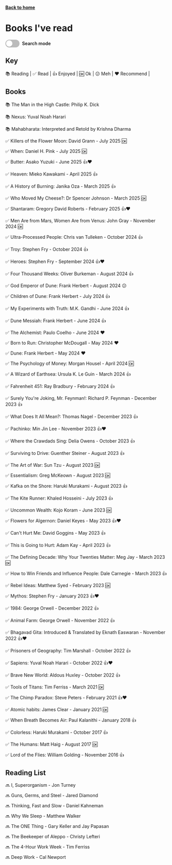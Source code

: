 [__Back to home__](../index.md)

<script src="https://cdn.jsdelivr.net/npm/chart.js"></script>

<!-- BAR GRAPH START -->
<script>
  function buildStackedReadsChart() {
    const currentYear = new Date().getFullYear();

    const booksHeader =
      document.getElementById("books") ||
      Array.from(document.querySelectorAll("h2"))
        .find(h => h.textContent.trim().toLowerCase() === "books");
    if (!booksHeader) return;

    const bookLines = [];
    let el = booksHeader.nextElementSibling;
    while (el && el.tagName !== "H2") {
      if (el.tagName === "P") bookLines.push(el);
      el = el.nextElementSibling;
    }

    const years = [];
    const byYear = {};
    for (let y = 2016; y <= currentYear; y++) {
      years.push(String(y));
      byYear[y] = { enjoyed: 0, ok: 0, meh: 0 };
    }

    const yearRegex = /\b(20\d{2}|21\d{2})\b/g;

    bookLines.forEach(p => {
      const t = p.textContent || "";
      if (!t.trim().startsWith("✅")) return;

      const matches = t.match(yearRegex);
      if (!matches) return;
      const year = Number(matches[matches.length - 1]);
      if (!byYear[year]) return;

      const enjoyed = t.includes("👍");
      const ok = t.includes("🆗");
      const meh = t.includes("😕");

      if (enjoyed) byYear[year].enjoyed++;
      else if (ok) byYear[year].ok++;
      else if (meh) byYear[year].meh++;
      else byYear[year].ok++;
    });

    const enjoyedData = years.map(y => byYear[Number(y)].enjoyed);
    const okData = years.map(y => byYear[Number(y)].ok);
    const mehData = years.map(y => byYear[Number(y)].meh);

    if (window.yearChart && typeof window.yearChart.destroy === "function") {
      window.yearChart.destroy();
    }

    const ctx = document.getElementById("yearChart").getContext("2d");
    window.yearChart = new Chart(ctx, {
      type: "bar",
      data: {
        labels: years,
        datasets: [
          {
            label: "👍 Enjoyed",
            data: enjoyedData,
            backgroundColor: "rgba(0, 128, 0, 0.6)", // green
            borderColor: "rgba(0, 128, 0, 1)",
            borderWidth: 1,
            stack: "reads"
          },
          {
            label: "🆗 Ok",
            data: okData,
            backgroundColor: "rgba(255, 206, 86, 0.6)", // yellow
            borderColor: "rgba(255, 206, 86, 1)",
            borderWidth: 1,
            stack: "reads"
          },
          {
            label: "😕 Meh",
            data: mehData,
            backgroundColor: "rgba(255, 99, 132, 0.6)", // red
            borderColor: "rgba(255, 99, 132, 1)",
            borderWidth: 1,
            stack: "reads"
          }
        ]
      },
      options: {
        responsive: true,
        scales: {
          x: { stacked: true },
          y: {
            stacked: true,
            beginAtZero: true,
            ticks: { stepSize: 1 }
          }
        },
        plugins: {
          tooltip: {
            callbacks: {}
          },
          legend: { position: "top" },
          title: {
            display: true,
            text: "Books Read per Year (stacked by rating)"
          }
        }
      }
    });
  }

  if (document.readyState === "loading") {
    document.addEventListener("DOMContentLoaded", buildStackedReadsChart);
  } else {
    buildStackedReadsChart();
  }
</script>

<!-- BAR GRAPH END -->

<!-- SEARCH FEATURE START -->
<style>
  /* Toggle styles */
  #search-toggle-wrap { margin: 0.5rem 0 1rem; }
  .search-toggle {
    display: inline-flex; align-items: center; gap: 0.5rem; cursor: pointer; user-select: none;
  }
  .search-toggle input { display: none; }
  .search-toggle .slider {
    position: relative; width: 44px; height: 24px; border-radius: 999px;
    background: #bbb; transition: background 0.2s ease;
  }
  .search-toggle .slider::after {
    content: ""; position: absolute; top: 2px; left: 2px; width: 20px; height: 20px;
    border-radius: 50%; background: #fff; box-shadow: 0 1px 2px rgba(0,0,0,.2);
    transition: transform 0.2s ease;
  }
  .search-toggle input:checked + .slider { background: #4caf50; }
  .search-toggle input:checked + .slider::after { transform: translateX(20px); }
  .search-toggle .label-text { font-weight: 600; }

  /* Book search link; hidden unless Search mode is ON */
  .book-line { position: relative; }
  .book-search {
    margin-left: 0.5rem;
    font-size: 0.95em;
    text-decoration: underline;
    text-underline-offset: 2px;
    display: none; /* default hidden */
  }
  body.search-mode-on .book-search { display: inline; }
  /* Optional: show pointer when search mode is on to hint clickability */
  body.search-mode-on .book-line { cursor: pointer; }
</style>

<script>
  (function () {
    function attachGoogleSearchLinks() {
      const booksHeader =
        document.getElementById("books") ||
        Array.from(document.querySelectorAll("h2"))
          .find(h => h.textContent.trim().toLowerCase() === "books");
      if (!booksHeader) return;

      // Collect only the paragraphs that belong to the Books section
      const lines = [];
      let el = booksHeader.nextElementSibling;
      while (el && el.tagName !== "H2") {
        if (el.tagName === "P") lines.push(el);
        el = el.nextElementSibling;
      }

      const emojiRegex = /[📚✅👍🆗😕❤️]/g;

      function makeQueryFrom(text) {
        const noEmojis = text.replace(emojiRegex, "").trim();
        const beforeDash = noEmojis.split(" - ")[0].trim(); // prefer title/author part
        return encodeURIComponent(beforeDash || noEmojis);
      }

      lines.forEach(p => {
        if (p.dataset.gsearchApplied) return; // prevent duplicates
        p.dataset.gsearchApplied = "1";
        p.classList.add("book-line");
        p.tabIndex = 0;

        const raw = p.textContent || "";
        const q = makeQueryFrom(raw);
        const href = `https://www.google.com/search?q=${q}`;

        // Small visible link (only shown when search mode is ON via CSS)
        const link = document.createElement("a");
        link.className = "book-search";
        link.href = href;
        link.target = "_blank";
        link.rel = "noopener";
        link.textContent = "🔎";
        link.setAttribute("aria-label", "Search this book on Google");
        p.appendChild(link);

        // Click/keyboard: only active when Search mode is ON
        const openIfSearchMode = (e, viaKeyboard = false) => {
          const on = document.body.classList.contains("search-mode-on");
          if (!on) return;
          if (viaKeyboard) e.preventDefault();
          window.open(href, "_blank", "noopener");
        };

        p.addEventListener("click", (e) => {
          // Let the link behave normally
          if (e.target.closest("a.book-search")) return;
          openIfSearchMode(e, false);
        });

        p.addEventListener("keydown", (e) => {
          if (e.key === "Enter" || e.key === " ") openIfSearchMode(e, true);
        });
      });
    }

    function setupSearchModeToggle() {
      const toggle = document.getElementById("searchModeToggle");
      if (!toggle) return;

      // Initial state: OFF (no class)
      const apply = () => {
        if (toggle.checked) {
          document.body.classList.add("search-mode-on");
        } else {
          document.body.classList.remove("search-mode-on");
        }
      };

      toggle.addEventListener("change", apply);
      apply(); // set initial
    }

    function init() {
      attachGoogleSearchLinks();
      setupSearchModeToggle();
    }

    if (document.readyState === "loading") {
      document.addEventListener("DOMContentLoaded", init);
    } else {
      init();
    }
  })();
</script>
<!-- SEARCH FEATURE END -->

<canvas id="yearChart" width="600" height="400"></canvas>

<!-- BOOKSHELF (GROUPED BY YEAR) -->
<style>
  /* Hide original paragraphs so your chart still finds them but users don't */
  .book-raw { display: none; }

  .year-shelf {
    margin: 1.25rem 0 1.75rem;
  }
  .year-shelf h3 {
    margin: 0 0 0.5rem;
    font-size: 1.1rem;
    letter-spacing: 0.3px;
  }

  .bookshelf {
    display: flex;
    flex-wrap: wrap;
    gap: 8px;
    padding: 12px;
    background: #8b5a2b;                 /* wood */
    border: 8px solid #5c3a1e;
    border-radius: 8px;
    box-shadow: inset 0 2px 6px rgba(0,0,0,0.45);
    position: relative;
  }
  /* a subtle top lip like a shelf edge */
  .bookshelf::before {
    content: "";
    position: absolute;
    inset: -10px -8px auto -8px;
    height: 10px;
    background: linear-gradient(#6d4423, #5c3a1e);
    border-top-left-radius: 8px;
    border-top-right-radius: 8px;
  }

  .book-spine {
    writing-mode: vertical-rl;
    transform: rotate(180deg);
    font-size: 0.86rem;
    line-height: 1.1;
    font-weight: 700;
    color: #fff;
    text-align: center;
    padding: 6px 2px;
    border-radius: 4px;
    flex: 0 0 30px;      /* spine width */
    height: 200px;       /* spine height */
    overflow: hidden;
    box-shadow: 0 2px 4px rgba(0,0,0,.25);
    user-select: none;
  }

  /* Color coding by reaction */
  .spine-enjoyed { background: #2e7d32; }     /* green */
  .spine-ok      { background: #f1c232; }     /* yellow */
  .spine-meh     { background: #e53935; }     /* red */
  .spine-reading { background: #607d8b; }     /* slate */
  .spine-neutral { background: #1976d2; }     /* blue default */

  /* tiny end-cap to look like a hardcover top */
  .book-spine::after {
    content: "";
    position: absolute;
    top: 3px; left: 50%;
    transform: translateX(-50%);
    width: 60%;
    height: 3px;
    border-radius: 2px;
    background: rgba(255,255,255,0.35);
  }
</style>

<script>
(function () {
  function buildBookshelvesByYear() {
    const booksHeader =
      document.getElementById("books") ||
      Array.from(document.querySelectorAll("h2"))
        .find(h => h.textContent.trim().toLowerCase() === "books");
    if (!booksHeader) return;

    // Collect original book <p> lines (until next H2)
    const lines = [];
    let el = booksHeader.nextElementSibling;
    while (el && el.tagName !== "H2") {
      if (el.tagName === "P") lines.push(el);
      el = el.nextElementSibling;
    }
    if (!lines.length) return;

    // Bucket by year
    const buckets = new Map(); // year -> [{raw, title, cls}]
    const yearRe = /\b(20\d{2}|21\d{2})\b/g;
    const emojiRe = /[📚✅👍🆗😕❤️]/g;

    function pickClass(t) {
      if (t.trim().startsWith("📚")) return "spine-reading";
      if (t.includes("👍")) return "spine-enjoyed";
      if (t.includes("🆗")) return "spine-ok";
      if (t.includes("😕")) return "spine-meh";
      return "spine-neutral";
    }

    function spineTitle(text) {
      const withoutEmojis = text.replace(emojiRe, "").trim();
      // Prefer the part before the date " - "
      const main = withoutEmojis.split(" - ")[0].trim();
      return main || withoutEmojis;
    }

    lines.forEach(p => {
      const t = p.textContent || "";
      const matches = t.match(yearRe);
      const year = matches ? Number(matches[matches.length - 1]) : "Unknown";
      const cls = pickClass(t);
      const title = spineTitle(t);

      if (!buckets.has(year)) buckets.set(year, []);
      buckets.get(year).push({ raw: t, title, cls, p });
    });

    // Sort years (desc, "Unknown" last)
    const years = Array.from(buckets.keys()).sort((a, b) => {
      if (a === "Unknown") return 1;
      if (b === "Unknown") return -1;
      return b - a;
    });

    // Insert a container after the Books header
    const container = document.createElement("div");
    booksHeader.insertAdjacentElement("afterend", container);

    years.forEach(year => {
      const group = buckets.get(year);

      // Shelf wrapper
      const wrap = document.createElement("section");
      wrap.className = "year-shelf";

      const h3 = document.createElement("h3");
      h3.textContent = String(year);
      wrap.appendChild(h3);

      const shelf = document.createElement("div");
      shelf.className = "bookshelf";

      group.forEach(item => {
        // Create a spine
        const spine = document.createElement("div");
        spine.className = `book-spine ${item.cls}`;
        spine.title = item.raw;               // hover shows full entry
        spine.textContent = item.title;
        shelf.appendChild(spine);

        // Keep original paragraph for your chart; just hide it
        item.p.classList.add("book-raw");
      });

      wrap.appendChild(shelf);
      container.appendChild(wrap);
    });
  }

  if (document.readyState === "loading") {
    document.addEventListener("DOMContentLoaded", buildBookshelvesByYear);
  } else {
    buildBookshelvesByYear();
  }
})();
</script>


# Books I've read

<!-- SEARCH MODE TOGGLE START -->
<div id="search-toggle-wrap">
  <label class="search-toggle">
    <input type="checkbox" id="searchModeToggle" />
    <span class="slider"></span>
    <span class="label-text">Search mode</span>
  </label>
</div>
<!-- SEARCH MODE TOGGLE END-->

## Key
📚 Reading | ✅ Read | 👍 Enjoyed | 🆗 Ok | 😕 Meh | ❤️ Recommend |

## Books

📚 The Man in the High Castle: Philip K. Dick

📚 Nexus: Yuval Noah Harari

📚 Mahabharata: Interpreted and Retold by Krishna Dharma

✅ Killers of the Flower Moon: David Grann - July 2025 🆗

✅ When: Daniel H. Pink - July 2025 🆗

✅ Butter: Asako Yuzuki - June 2025 👍❤️

✅ Heaven: Mieko Kawakami - April 2025 👍

✅ A History of Burning: Janika Oza - March 2025 👍

✅ Who Moved My Cheese?: Dr Spencer Johnson - March 2025 🆗

✅ Shantaram: Gregory David Roberts - February 2025 👍❤️

✅ Men Are from Mars, Women Are from Venus: John Gray - November 2024 🆗

✅ Ultra-Processed People: Chris van Tulleken - October 2024 👍

✅ Troy: Stephen Fry - October 2024 👍

✅ Heroes: Stephen Fry - September 2024 👍❤️

✅ Four Thousand Weeks: Oliver Burkeman - August 2024 👍

✅ God Emperor of Dune: Frank Herbert - August 2024 😕

✅ Children of Dune: Frank Herbert - July 2024 👍

✅ My Experiments with Truth: M.K. Gandhi - June 2024 👍

✅ Dune Messiah: Frank Herbert - June 2024 👍

✅ The Alchemist: Paulo Coelho - June 2024 ❤️

✅ Born to Run: Christopher McDougall - May 2024 ❤️

✅ Dune: Frank Herbert - May 2024 ❤️

✅ The Psychology of Money: Morgan Housel - April 2024 🆗

✅ A Wizard of Earthsea: Ursula K. Le Guin - March 2024 👍

✅ Fahrenheit 451: Ray Bradbury - February 2024 👍

✅ Surely You're Joking, Mr. Feynman!: Richard P. Feynman - December 2023 👍

✅ What Does It All Mean?: Thomas Nagel - December 2023 👍

✅ Pachinko: Min Jin Lee - November 2023 👍❤️

✅ Where the Crawdads Sing: Delia Owens - October 2023 👍

✅ Surviving to Drive: Guenther Steiner - August 2023 👍

✅ The Art of War: Sun Tzu - August 2023 🆗

✅ Essentialism: Greg McKeown - August 2023 🆗

✅ Kafka on the Shore: Haruki Murakami - August 2023 👍

✅ The Kite Runner: Khaled Hosseini - July 2023 👍

✅ Uncommon Wealth: Kojo Koram - June 2023 🆗

✅ Flowers for Algernon: Daniel Keyes - May 2023 👍❤️

✅ Can't Hurt Me: David Goggins - May 2023 👍

✅ This is Going to Hurt: Adam Kay - April 2023 👍

✅ The Defining Decade: Why Your Twenties Matter: Meg Jay - March 2023 🆗

✅ How to Win Friends and Influence People: Dale Carnegie - March 2023 👍

✅ Rebel Ideas: Matthew Syed - February 2023 🆗

✅ Mythos: Stephen Fry - January 2023 👍❤️

✅ 1984: George Orwell - December 2022 👍

✅ Animal Farm: George Orwell - November 2022 👍

✅ Bhagavad Gita: Introduced & Translated by Eknath Easwaran - November 2022 👍❤️

✅ Prisoners of Geography: Tim Marshall - October 2022 👍

✅ Sapiens: Yuval Noah Harari - October 2022 👍❤️

✅ Brave New World: Aldous Huxley - October 2022 👍

✅ Tools of Titans: Tim Ferriss - March 2021 🆗

✅ The Chimp Paradox: Steve Peters - February 2021 👍❤️

✅ Atomic habits: James Clear - January 2021 🆗

✅ When Breath Becomes Air: Paul Kalanithi - January 2018 👍

✅ Colorless: Haruki Murakami - October 2017 👍

✅ The Humans: Matt Haig - August 2017 🆗

✅ Lord of the Flies: William Golding - November 2016 👍 



## Reading List

🔜 I, Superorganism - Jon Turney

🔜 Guns, Germs, and Steel - Jared Diamond

🔜 Thinking, Fast and Slow - Daniel Kahneman

🔜 Why We Sleep - Matthew Walker

🔜 The ONE Thing - Gary Keller and Jay Papasan

🔜 The Beekeeper of Aleppo - Christy Lefteri

🔜 The 4-Hour Work Week - Tim Ferriss

🔜 Deep Work - Cal Newport

